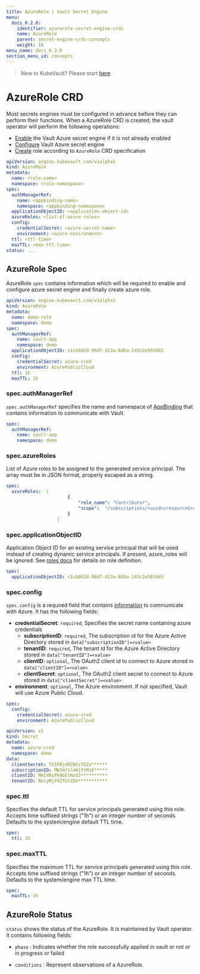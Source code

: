 ```yaml
---
title: AzureRole | Vault Secret Engine
menu:
  docs_0.2.0:
    identifier: azurerole-secret-engine-crds
    name: AzureRole
    parent: secret-engine-crds-concepts
    weight: 10
menu_name: docs_0.2.0
section_menu_id: concepts
---
```


> New to KubeVault? Please start [here](/docs/concepts/README.md).

# AzureRole CRD

Most secrets engines must be configured in advance before they can perform their functions. When a AzureRole CRD is created, the vault operator will perform the following operations:

- [Enable](https://www.vaultproject.io/docs/secrets/azure/index.html#setup) the Vault Azure secret engine if it is not already enabled
- [Configure](https://www.vaultproject.io/api/secret/azure/index.html#configure-access) Vault Azure secret engine
- [Create](https://www.vaultproject.io/api/secret/azure/index.html#create-update-role) role according to `AzureRole` CRD specification


```yaml
apiVersion: engine.kubevault.com/v1alpha1
kind: AzureRole
metadata:
  name: <role-name>
  namespace: <role-namespace>
spec:
  authManagerRef:
    name: <appbinding-name>
    namespace: <appbinding-namespace>
  applicationObjectID: <application-object-id>
  azureRoles: <list-of-azure-roles>
  config:
    credentialSecret: <azure-secret-name>
    environment: <azure-environment>  
  ttl: <ttl-time>
  maxTTL: <max-ttl-time>
status: ...
```

## AzureRole Spec

AzureRole `spec` contains information which will be required to enable and configure azure secret engine and finally create azure role.

```yaml
apiVersion: engine.kubevault.com/v1alpha1
kind: AzureRole
metadata:
  name: demo-role
  namespace: demo
spec:
  authManagerRef:
    name: vault-app
    namespace: demo
  applicationObjectID: c1cb042d-96d7-423a-8dba-243c2e5010d3
  config:
    credentialSecret: azure-cred
    environment: AzurePublicCloud
  ttl: 1h
  maxTTL: 1h
```

### spec.authManagerRef

`spec.authManagerRef` specifies the name and namespace of [AppBinding](/docs/concepts/vault-server-crds/auth-methods/appbinding.md) that contains information to communicate with Vault.

```yaml
spec:
  authManagerRef:
    name: vault-app
    namespace: demo
```
### spec.azureRoles

List of Azure roles to be assigned to the generated service principal. The array must be in JSON format, properly escaped as a string. 

```yaml
spec:
  azureRoles: `[
                       {
                           "role_name": "Contributor",
                           "scope":  "/subscriptions/<uuid>/resourceGroups/Website"
                       }
                   ]`
```

### spec.applicationObjectID

Application Object ID for an existing service principal that will be used instead of creating dynamic service principals. If present, azure_roles will be ignored. See [roles docs](https://www.vaultproject.io/docs/secrets/azure/index.html#roles) for details on role definition.

```yaml
spec:
  applicationObjectID: c1cb042d-96d7-423a-8dba-243c2e5010d3
```
### spec.config

`spec.config` is a required field that contains [information](https://www.vaultproject.io/api/secret/azure/index.html#configure-access) to communicate with Azure. It has the following fields:
- **credentialSecret**: `required`, Specifies the secret name containing azure credentials
    - **subscriptionID**: `required`, The subscription id for the Azure Active Directory stored in `data["subscriptionID"]=<value>` 
    - **tenantID**: `required`, The tenant id for the Azure Active Directory stored in `data["tenantID"]=<value>`
    - **clientID**: `optional`, The OAuth2 client id to connect to Azure stored in `data["clientID"]=<value>`
    - **clientSecret**: `optional`, The OAuth2 client secret to connect to Azure stored in `data["clientSecret"]=<value>`
- **environment**: `optional`, The Azure environment. If not specified, Vault will use Azure Public Cloud.

```yaml
spec:
  config:
    credentialSecret: azure-cred
    environment: AzurePublicCloud
```

```yaml
apiVersion: v1
kind: Secret
metadata:
  name: azure-cred
  namespace: demo
data:
  clientSecret: TU1hRjdRZWVzTGZx******
  subscriptionID: MWJmYzlmNjYtMzE*****
  clientID: MmI4NzFkNGEtNzU3**********
  tenantID: NzcyMjY4ZTUtZDk***********
```

### spec.ttl

Specifies the default TTL for service principals generated using this role. Accepts time suffixed strings ("1h") or an integer number of seconds. Defaults to the system/engine default TTL time.

```yaml
spec:
  ttl: 1h
```

### spec.maxTTL

Specifies the maximum TTL for service principals generated using this role. Accepts time suffixed strings ("1h") or an integer number of seconds. Defaults to the system/engine max TTL time.

```yaml
spec:
  maxTTL: 1h
```

## AzureRole Status

`status` shows the status of the AzureRole. It is maintained by Vault operator. It contains following fields:

- `phase` : Indicates whether the role successfully applied in vault or not or in progress or failed

- `conditions` : Represent observations of a AzureRole.
